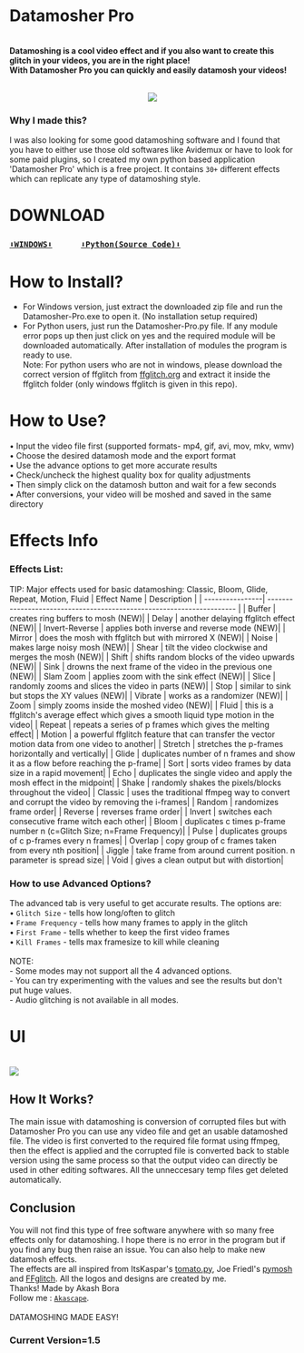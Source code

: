 # Datamosher Pro
<br><b>Datamoshing is a cool video effect and if you also want to create this glitch in your videos, you are in the right place!
<br>With Datamosher Pro you can quickly and easily datamosh your videos!</b><br>
<br><p align='center'><img src="https://user-images.githubusercontent.com/89206401/141642297-7c62cf6f-7024-430f-88a2-c9cbbf0dc655.png"></p>
### Why I made this?
I was also looking for some good datamoshing software and I found that you have to either use those old softwares like Avidemux or have to look for some paid plugins, so I created my own python based application 'Datamosher Pro' which is a free project. It contains `30+` different effects which can replicate any type of datamoshing style.
# DOWNLOAD
### [`⬇️WINDOWS⬇️`](https://github.com/Akascape/Datamosher-Pro/releases/download/Datamosher_Prov1.5/Datamosher_Pro_win64.zip)             [`⬇️Python(Source Code)⬇️`](https://github.com/Akascape/Datamosher-Pro/releases/download/Datamosher_Prov1.5/Datamosher_Pro-python_version.zip)
# How to Install?
- For Windows version, just extract the downloaded zip file and run the Datamosher-Pro.exe to open it. (No installation setup required)
- For Python users, just run the Datamosher-Pro.py file. If any module error pops up then just click on yes and the required module will be downloaded automatically. After installation of modules the program is ready to use.
<br>Note: For python users who are not in windows, please download the correct version of ffglitch from [ffglitch.org](https://ffglitch.org/) and extract it inside the ffglitch folder (only windows ffglitch is given in this repo).
# How to Use?
• Input the video file first (supported formats- mp4, gif, avi, mov, mkv, wmv)
<br>• Choose the desired datamosh mode and the export format
<br>• Use the advance options to get more accurate results
<br>• Check/uncheck the highest quality box for quality adjustments
<br>• Then simply click on the datamosh button and wait for a few seconds
<br>• After conversions, your video will be moshed and saved in the same directory
# Effects Info
### Effects List:
TIP: Major effects used for basic datamoshing: Classic, Bloom, Glide, Repeat, Motion, Fluid
| Effect Name     | Description                                                           |
| ----------------| --------------------------------------------------------------------- |
| Buffer          | creates ring buffers to mosh (NEW)|
| Delay           | another delaying ffglitch effect (NEW)|
| Invert-Reverse  | applies both inverse and reverse mode (NEW)|
| Mirror          | does the mosh with ffglitch but with mirrored X (NEW)|
| Noise           | makes large noisy mosh (NEW)|
| Shear           | tilt the video clockwise and merges the mosh (NEW)|
| Shift           | shifts random blocks of the video upwards (NEW)|
| Sink            | drowns the next frame of the video in the previous one (NEW)|
| Slam Zoom       | applies zoom with the sink effect (NEW)|
| Slice           | randomly zooms and slices the video in parts (NEW)|
| Stop            | similar to sink but stops the XY values (NEW)|
| Vibrate         | works as a randomizer (NEW)|
| Zoom            | simply zooms inside the moshed video (NEW)|
| Fluid           | this is a ffglitch's average effect which gives a smooth liquid type motion in the video|
| Repeat          | repeats a series of p frames which gives the melting effect|
| Motion          | a powerful ffglitch feature that can transfer the vector motion data from one video to another|
| Stretch         | stretches the p-frames horizontally and vertically|
| Glide           | duplicates number of n frames and show it as a flow before reaching the p-frame|
| Sort            | sorts video frames by data size in a rapid movement|
| Echo            | duplicates the single video and apply the mosh effect in the midpoint|
| Shake           | randomly shakes the pixels/blocks throughout the video|
| Classic         | uses the traditional ffmpeg way to convert and corrupt the video by removing the i-frames|
| Random          | randomizes frame order|
| Reverse         | reverses frame order|
| Invert          | switches each consecutive frame witch each other|
| Bloom           | duplicates c times p-frame number n (c=Glitch Size; n=Frame Frequency)|
| Pulse           | duplicates groups of c p-frames every n frames|
| Overlap         | copy group of c frames taken from every nth position|
| Jiggle          | take frame from around current position. n parameter is spread size|
| Void            | gives a clean output but with distortion|
### How to use Advanced Options?
The advanced tab is very useful to get accurate results. The options are:
<br>• `Glitch Size` - tells how long/often to glitch
<br>• `Frame Frequency` - tells how many frames to apply in the glitch
<br>• `First Frame` - tells whether to keep the first video frames
<br>• `Kill Frames` - tells max framesize to kill while cleaning
<br>
<br>NOTE:
<br>- Some modes may not support all the 4 advanced options.
<br>- You can try experimenting with the values and see the results but don't put huge values.
<br>- Audio glitching is not available in all modes.
# UI
<br><img src="https://user-images.githubusercontent.com/89206401/142208408-6970448d-fe9d-4e60-aac6-21809aefcfca.png">
## How It Works?
The main issue with datamoshing is conversion of corrupted files but with Datamosher Pro you can use any video file and get an usable datamoshed file. The video is first converted to the required file format using ffmpeg, then the effect is applied and the corrupted file is converted back to stable version using the same process so that the output video can directly be used in other editing softwares. All the unneccesary temp files get deleted automatically.
## Conclusion
You will not find this type of free software anywhere with so many free effects only for datamoshing. 
I hope there is no error in the program but if you find any bug then raise an issue. You can also help to make new datamosh effects.
<br>The effects are all inspired from ItsKaspar's [tomato.py](https://github.com/itsKaspar/tomato), Joe Friedl's [pymosh](https://github.com/grampajoe/pymosh) and [FFglitch](https://ffglitch.org/). 
All the logos and designs are created by me. <br>Thanks! Made by Akash Bora
<br>Follow me : [`Akascape`](https://github.com/Akascape).
<br>
<br> DATAMOSHING MADE EASY!
### Current Version=1.5

